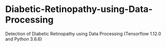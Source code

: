 # Diabetic-Retinopathy-using-Data-Processing
Detection of Diabetic Retinopathy using Data Processing (Tensorflow 1.12.0 and Python 3.6.6)

